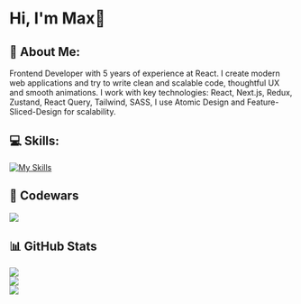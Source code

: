
# Hi, I'm Max👋

## 💫 About Me:
Frontend Developer with 5 years of experience at React. I create modern web applications and try to write clean and scalable code, thoughtful UX and smooth animations. I work with key technologies: React, Next.js, Redux, Zustand, React Query, Tailwind, SASS, I use Atomic Design and Feature-Sliced-Design for scalability.

## 💻 Skills:

[![My Skills](https://skillicons.dev/icons?i=html,css,js,ts,react,redux,nextjs,tailwind,sass,figma,git,npm,yarn,postman,vite)](https://skillicons.dev)

## 👾 Codewars
![](https://www.codewars.com/users/kaden09/badges/large)

## 📊 GitHub Stats

![](https://github-readme-stats.vercel.app/api?username=kaden09&theme=dark&hide_border=false&include_all_commits=false&count_private=false)<br/>
![](https://nirzak-streak-stats.vercel.app/?user=kaden09&theme=dark&hide_border=false)<br/>
![](https://github-readme-stats.vercel.app/api/top-langs/?username=kaden09&theme=dark&hide_border=false&include_all_commits=false&count_private=false&layout=compact)


